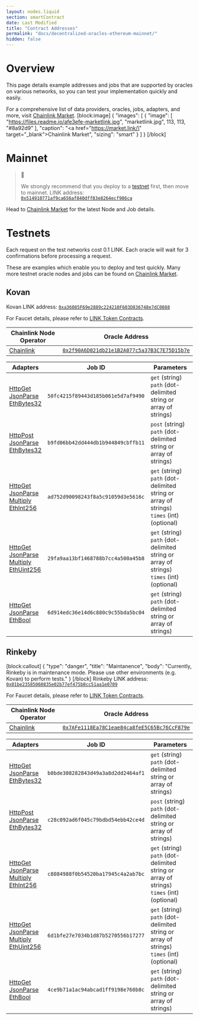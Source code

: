 ```yaml
---
layout: nodes.liquid
section: smartContract
date: Last Modified
title: "Contract Addresses"
permalink: "docs/decentralized-oracles-ethereum-mainnet/"
hidden: false
---
```

# Overview

This page details example addresses and jobs that are supported by oracles on various networks, so you can test your implementation quickly and easily.

For a comprehensive list of data providers, oracles, jobs, adapters, and more, visit <a href="https://market.link/" target="_blank">Chainlink Market</a>.
[block:image]
{
  "images": [
    {
      "image": [
        "https://files.readme.io/afe3efe-marketlink.jpg",
        "marketlink.jpg",
        113,
        113,
        "#8a92d9"
      ],
      "caption": "<a href=\"https://market.link/\" target=\"_blank\">Chainlink Market</a>",
      "sizing": "smart"
    }
  ]
}
[/block]
# Mainnet

> 🚧
>
> We strongly recommend that you deploy to a [testnet](#testnets) first, then move to mainnet.
LINK address:  <a href="https://etherscan.io/token/0x514910771af9ca656af840dff83e8264ecf986ca" target="_blank" rel="noreferrer, noopener">`0x514910771af9ca656af840dff83e8264ecf986ca`</a>

Head to <a href="https://market.link/" target="_blank">Chainlink Market</a> for the latest Node and Job details.

# Testnets

Each request on the test networks cost 0.1 LINK. Each oracle will wait for 3 confirmations before processing a request.

These are examples which enable you to deploy and test quickly. Many more testnet oracle nodes and jobs can be found on <a href="https://market.link/" target="_blank">Chainlink Market</a>.

## Kovan

Kovan LINK address:  <a href="https://kovan.etherscan.io/address/0xa36085F69e2889c224210F603D836748e7dC0088" target="_blank">`0xa36085F69e2889c224210F603D836748e7dC0088`</a>

For Faucet details, please refer to [LINK Token Contracts](../link-token-contracts).

|Chainlink Node Operator|Oracle Address|
|-------------------------|--------------------------------------------|
|<a href="https://chain.link" target="_blank">Chainlink</a>|<a href="https://kovan.etherscan.io/address/0x2f90A6D021db21e1B2A077c5a37B3C7E75D15b7e" target="_blank">`0x2f90A6D021db21e1B2A077c5a37B3C7E75D15b7e`</a>|

|Adapters|Job ID|Parameters|
|--------------------------------|----------------------------------|--------------------------------------------------------------|
|[HttpGet](../adapters#section-httpget)<br>[JsonParse](../adapters#section-jsonparse)<br>[EthBytes32](../adapters#section-ethbytes32)|`50fc4215f89443d185b061e5d7af9490 `|`get` (string)<br>`path` (dot-delimited string or array of strings)|
|[HttpPost](../adapters#section-httppost)<br>[JsonParse](../adapters#section-jsonparse)<br>[EthBytes32](../adapters#section-ethbytes32)|`b9fd06bb42dd444db1b944849cbffb11 `|`post` (string)<br>`path` (dot-delimited string or array of strings)|
|[HttpGet](../adapters#section-httpget)<br>[JsonParse](../adapters#section-jsonparse)<br>[Multiply](../adapters#secion-multiply)<br>[EthInt256](../adapters#section-ethint256)|`ad752d90098243f8a5c91059d3e5616c `|`get` (string)<br>`path` (dot-delimited string or array of strings)<br>`times` (int) (optional)|
|[HttpGet](../adapters#section-httpget)<br>[JsonParse](../adapters#section-jsonparse)<br>[Multiply](../adapters#secion-multiply)<br>[EthUint256](../adapters#section-ethuint256)|`29fa9aa13bf1468788b7cc4a500a45b8 `|`get` (string)<br>`path` (dot-delimited string or array of strings)<br>`times` (int) (optional)|
|[HttpGet](../adapters#section-httpget)<br>[JsonParse](../adapters#section-jsonparse)<br>[EthBool](../adapters#section-ethbool)|`6d914edc36e14d6c880c9c55bda5bc04 `|`get` (string)<br>`path` (dot-delimited string or array of strings)|

## Rinkeby
[block:callout]
{
  "type": "danger",
  "title": "Maintanence",
  "body": "Currently, Rinkeby is in maintenance mode. Please use other environments (e.g. Kovan) to perform tests."
}
[/block]
Rinkeby LINK address:  <a href="https://rinkeby.etherscan.io/address/0x01be23585060835e02b77ef475b0cc51aa1e0709" target="_blank">`0x01be23585060835e02b77ef475b0cc51aa1e0709`</a>

For Faucet details, please refer to [LINK Token Contracts](../link-token-contracts).

|Chainlink Node Operator|Oracle Address|
|-------------------------|--------------------------------------------|
|<a href="https://chain.link" target="_blank">Chainlink</a>|<a href="https://rinkeby.etherscan.io/address/0x7AFe1118Ea78C1eae84ca8feE5C65Bc76CcF879e" target="_blank">`0x7AFe1118Ea78C1eae84ca8feE5C65Bc76CcF879e`</a>|

|Adapters|Job ID|Parameters|
|--------------------------------|----------------------------------|--------------------------------------------------------------|
|[HttpGet](../adapters#section-httpget)<br>[JsonParse](../adapters#section-jsonparse)<br>[EthBytes32](../adapters#section-ethbytes32)|`b0bde308282843d49a3a8d2dd2464af1`|`get` (string)<br>`path` (dot-delimited string or array of strings)|
|[HttpPost](../adapters#section-httppost)<br>[JsonParse](../adapters#section-jsonparse)<br>[EthBytes32](../adapters#section-ethbytes32)|`c28c092ad6f045c79bdbd54ebb42ce4d `|`post` (string)<br>`path` (dot-delimited string or array of strings)|
|[HttpGet](../adapters#section-httpget)<br>[JsonParse](../adapters#section-jsonparse)<br>[Multiply](../adapters#secion-multiply)<br>[EthInt256](../adapters#section-ethint256)|`c8084988f0b54520ba17945c4a2ab7bc `|`get` (string)<br>`path` (dot-delimited string or array of strings)<br>`times` (int) (optional)|
|[HttpGet](../adapters#section-httpget)<br>[JsonParse](../adapters#section-jsonparse)<br>[Multiply](../adapters#secion-multiply)<br>[EthUint256](../adapters#section-ethuint256)|`6d1bfe27e7034b1d87b5270556b17277 `|`get` (string)<br>`path` (dot-delimited string or array of strings)<br>`times` (int) (optional)|
|[HttpGet](../adapters#section-httpget)<br>[JsonParse](../adapters#section-jsonparse)<br>[EthBool](../adapters#section-ethbool)|`4ce9b71a1ac94abcad1ff9198e760b8c`|`get` (string)<br>`path` (dot-delimited string or array of strings)|